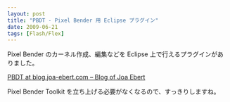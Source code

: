 ```yaml
---
layout: post
title: "PBDT - Pixel Bender 用 Eclipse プラグイン"
date: 2009-06-21
tags: [Flash/Flex]
---
```


Pixel Bender のカーネル作成、編集などを Eclipse 上で行えるプラグインがありました。

[PBDT at blog.joa-ebert.com – Blog of Joa Ebert](http://blog.joa-ebert.com/pbdt/)

Pixel Bender Toolkit を立ち上げる必要がなくなるので、すっきりしますね。
